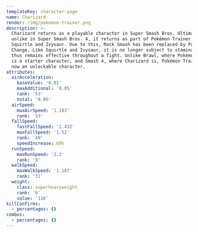 ```yaml
---
templateKey: character-page
name: Charizard
render: /img/pokemon-trainer.png
description: >-
  Charizard returns as a playable character in Super Smash Bros. Ultimate, but
  unlike in Super Smash Bros. 4, it returns as part of Pokémon Trainer alongisde
  Squirtle and Ivysaur. Due to this, Rock Smash has been replaced by Pokémon
  Change. Like Squirtle and Ivysaur, it is no longer subject to stamina, and
  thus remains effective throughout a fight. Unlike Brawl, where Pokémon Trainer
  is a starter character, and Smash 4, where Charizard is, Pokémon Trainer is
  now an unlockable character. 
attributes:
  airAcceleration:
    baseValue: '0.01'
    maxAdditional: '0.05'
    rank: '53'
    total: '0.06'
  airSpeed:
    maxAirSpeed: '1.103'
    rank: '33'
  fallSpeed:
    fastFallSpeed: '2.432'
    maxFallSpeed: '1.52'
    rank: '49'
    speedIncrease: 60%
  runSpeed:
    maxRunSpeed: '2.2'
    rank: '9'
  walkSpeed:
    maxWalkSpeed: '1.187'
    rank: '31'
  weight:
    class: superheavyweight
    rank: '6'
    value: '116'
killConfirms:
  - percentages: {}
combos:
  - percentages: {}
---
```


